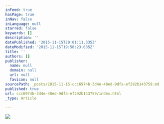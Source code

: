 ```yaml
---
inFeed: true
hasPage: true
inNav: false
inLanguage: null
starred: false
keywords: []
description: ''
datePublished: '2015-11-15T20:01:11.335Z'
dateModified: '2015-11-15T19:58:23.635Z'
title: ''
authors: []
publisher:
  name: null
  domain: null
  url: null
  favicon: null
sourcePath: _posts/2015-11-15-ccc6974b-3d4e-48ed-9dfa-ef292b143759.md
published: true
url: ccc6974b-3d4e-48ed-9dfa-ef292b143759/index.html
_type: Article

---
```

![](https://the-grid-user-content.s3-us-west-2.amazonaws.com/c0539a5d-da58-4ef5-b8f6-a2eb5744419b.jpg)